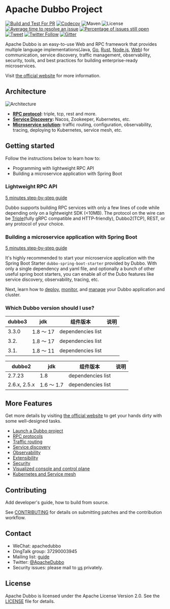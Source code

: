 # Apache Dubbo Project

[![Build and Test For PR](https://github.com/apache/dubbo/actions/workflows/build-and-test-pr.yml/badge.svg)](https://github.com/apache/dubbo/actions/workflows/build-and-test-pr.yml)
[![Codecov](https://codecov.io/gh/apache/dubbo/branch/3.2/graph/badge.svg)](https://codecov.io/gh/apache/dubbo)
![Maven](https://img.shields.io/maven-central/v/org.apache.dubbo/dubbo.svg)
![License](https://img.shields.io/github/license/alibaba/dubbo.svg)
[![Average time to resolve an issue](http://isitmaintained.com/badge/resolution/apache/dubbo.svg)](http://isitmaintained.com/project/apache/dubbo "Average time to resolve an issue")
[![Percentage of issues still open](http://isitmaintained.com/badge/open/apache/dubbo.svg)](http://isitmaintained.com/project/apache/dubbo "Percentage of issues still open")
[![Tweet](https://img.shields.io/twitter/url/http/shields.io.svg?style=social)](https://twitter.com/intent/tweet?text=Apache%20Dubbo%20is%20a%20high-performance%2C%20java%20based%2C%20open%20source%20RPC%20framework.&url=http://dubbo.apache.org/&via=ApacheDubbo&hashtags=rpc,java,dubbo,micro-service)
[![Twitter Follow](https://img.shields.io/twitter/follow/ApacheDubbo.svg?label=Follow&style=social&logoWidth=0)](https://twitter.com/intent/follow?screen_name=ApacheDubbo)
[![Gitter](https://badges.gitter.im/alibaba/dubbo.svg)](https://gitter.im/alibaba/dubbo?utm_source=badge&utm_medium=badge&utm_campaign=pr-badge)

Apache Dubbo is an easy-to-use Web and RPC framework that provides multiple
language implementations(Java, [Go](https://github.com/apache/dubbo-go), [Rust](https://github.com/apache/dubbo-rust), [Node.js](https://github.com/apache/dubbo-js), [Web](https://github.com/apache/dubbo-js)) for communication, service discovery, traffic management,
observability, security, tools, and best practices for building enterprise-ready microservices.

Visit [the official website](https://dubbo.apache.org/) for more information.

## Architecture
![Architecture](https://dubbo.apache.org/imgs/architecture.png)

* **[RPC protocol](https://cn.dubbo.apache.org/zh-cn/overview/core-features/protocols/):** triple, tcp, rest and more.
* **[Service Discovery](https://cn.dubbo.apache.org/zh-cn/overview/core-features/service-discovery/):** Nacos, Zookeeper, Kubernetes, etc.
* **[Microservice solution](https://cn.dubbo.apache.org/zh-cn/overview/core-features/):** traffic routing, configuration, observability, tracing, deploying to Kubernetes, service mesh, etc.

## Getting started
Follow the instructions below to learn how to:
* Programming with lightweight RPC API
* Building a microservice application with Spring Boot

### Lightweight RPC API
[5 minutes step-by-step guide](https://dubbo.apache.org/zh-cn/overview/quickstart/rpc/java)

Dubbo supports building RPC services with only a few lines of code while depending only on a lightweight SDK (<10MB). The protocol on the wire can be [Triple](https://cn.dubbo.apache.org/zh-cn/overview/reference/protocols/triple/)(fully gRPC compatible and HTTP-friendly), Dubbo2(TCP), REST, or any protocol of your choice.


### Building a microservice application with Spring Boot
[5 minutes step-by-step guide](https://dubbo.apache.org/zh-cn/overview/quickstart/microservice)

It's highly recommended to start your microservice application with the Spring Boot Starter `dubbo-spring-boot-starter` provided by Dubbo. With only a single dependency and yaml file, and optionally a bunch of other useful spring boot starters, you can enable all of the Dubo features like service discovery, observability, tracing, etc.

Next, learn how to [deploy](), [monitor](), and [manage]() your Dubbo application and cluster.

### Which Dubbo version should I use?
| **dubbo3** | **jdk** | **组件版本** | **说明** |
| --- | --- | --- | --- |
| 3.3.0 | 1.8 ～ 17 | dependencies list |  |
| 3.2. | 1.8 ～ 17 | dependencies list |  |
| 3.1. | 1.8 ～ 11 | dependencies list |  |

| **dubbo2** | **jdk** | **组件版本** | **说明** |
| --- | --- | --- | --- |
| 2.7.23 | 1.8 | dependencies list |  |
| 2.6.x, 2.5.x | 1.6 ～ 1.7 | dependencies list |  |


## More Features
Get more details by visiting [the official website](https://cn.dubbo.apache.org/zh-cn/overview/tasks/) to get your hands dirty with some well-designed tasks.

* [Launch a Dubbo project](https://cn.dubbo.apache.org/zh-cn/overview/tasks/develop/template/)
* [RPC protocols](https://cn.dubbo.apache.org/zh-cn/overview/core-features/protocols/)
* [Traffic routing](https://cn.dubbo.apache.org/zh-cn/overview/core-features/traffic/)
* [Service discovery](https://cn.dubbo.apache.org/zh-cn/overview/core-features/service-discovery/)
* [Observability](https://cn.dubbo.apache.org/zh-cn/overview/core-features/observability/)
* [Extensibility](https://cn.dubbo.apache.org/zh-cn/overview/core-features/extensibility/)
* [Security](https://cn.dubbo.apache.org/zh-cn/overview/core-features/security/)
* [Visualized console and control plane](https://cn.dubbo.apache.org/zh-cn/overview/reference/admin/)
* [Kubernetes and Service mesh](https://cn.dubbo.apache.org/zh-cn/overview/core-features/service-mesh/)

## Contributing
Add developer's guide, how to build from source.

See [CONTRIBUTING](https://github.com/apache/dubbo/blob/master/CONTRIBUTING.md) for details on submitting patches and the contribution workflow.

## Contact
* WeChat: apachedubbo
* DingTalk group: 37290003945
* Mailing list: [guide](https://cn.dubbo.apache.org/zh-cn/contact/)
* Twitter: [@ApacheDubbo](https://twitter.com/ApacheDubbo)
* Security issues: please mail to [us](mailto:security@dubbo.apache.org) privately.

## License
Apache Dubbo is licensed under the Apache License Version 2.0. See the [LICENSE](https://github.com/apache/dubbo/blob/master/LICENSE) file for details.
